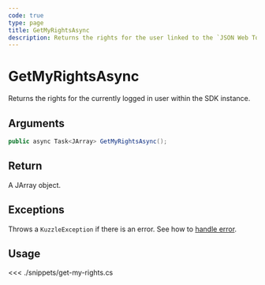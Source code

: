 ```yaml
---
code: true
type: page
title: GetMyRightsAsync
description: Returns the rights for the user linked to the `JSON Web Token`.
---
```


# GetMyRightsAsync

Returns the rights for the currently logged in user within the SDK instance.

## Arguments

```csharp
public async Task<JArray> GetMyRightsAsync();
```

## Return

A JArray object.

## Exceptions

Throws a `KuzzleException` if there is an error. See how to [handle error](/sdk/csharp/1/essentials/error-handling).

## Usage

<<< ./snippets/get-my-rights.cs

